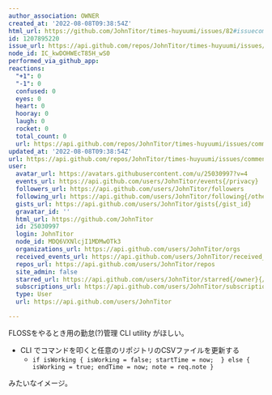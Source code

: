 ```yaml
---
author_association: OWNER
created_at: '2022-08-08T09:38:54Z'
html_url: https://github.com/JohnTitor/times-huyuumi/issues/82#issuecomment-1207895220
id: 1207895220
issue_url: https://api.github.com/repos/JohnTitor/times-huyuumi/issues/82
node_id: IC_kwDOHWEcT85H_wS0
performed_via_github_app: 
reactions:
  "+1": 0
  "-1": 0
  confused: 0
  eyes: 0
  heart: 0
  hooray: 0
  laugh: 0
  rocket: 0
  total_count: 0
  url: https://api.github.com/repos/JohnTitor/times-huyuumi/issues/comments/1207895220/reactions
updated_at: '2022-08-08T09:38:54Z'
url: https://api.github.com/repos/JohnTitor/times-huyuumi/issues/comments/1207895220
user:
  avatar_url: https://avatars.githubusercontent.com/u/25030997?v=4
  events_url: https://api.github.com/users/JohnTitor/events{/privacy}
  followers_url: https://api.github.com/users/JohnTitor/followers
  following_url: https://api.github.com/users/JohnTitor/following{/other_user}
  gists_url: https://api.github.com/users/JohnTitor/gists{/gist_id}
  gravatar_id: ''
  html_url: https://github.com/JohnTitor
  id: 25030997
  login: JohnTitor
  node_id: MDQ6VXNlcjI1MDMwOTk3
  organizations_url: https://api.github.com/users/JohnTitor/orgs
  received_events_url: https://api.github.com/users/JohnTitor/received_events
  repos_url: https://api.github.com/users/JohnTitor/repos
  site_admin: false
  starred_url: https://api.github.com/users/JohnTitor/starred{/owner}{/repo}
  subscriptions_url: https://api.github.com/users/JohnTitor/subscriptions
  type: User
  url: https://api.github.com/users/JohnTitor

---
```

FLOSSをやるとき用の勤怠(?)管理 CLI utility がほしい。

- CLI でコマンドを叩くと任意のリポジトリのCSVファイルを更新する
	- `if isWorking { isWorking = false; startTime = now;  } else { isWorking = true; endTime = now; note = req.note }`

みたいなイメージ。